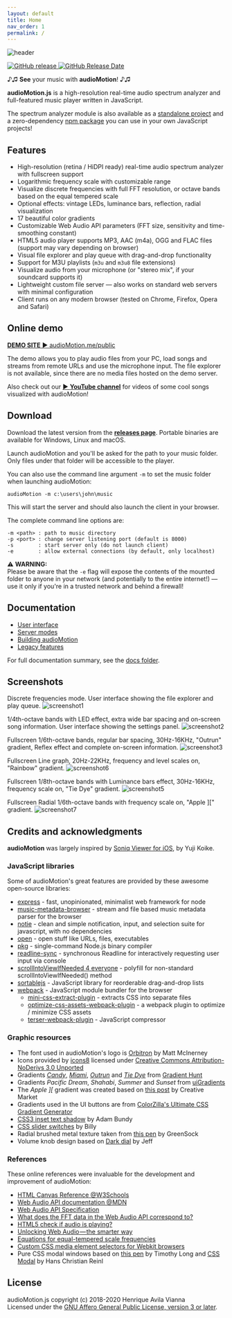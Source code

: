 ```yaml
---
layout: default
title: Home
nav_order: 1
permalink: /
---
```


![header](docs/img/audioMotion-header.png "audioMotion - high-resolution real-time spectrum analyzer and music player")

[![GitHub release](https://img.shields.io/github/release/hvianna/audioMotion.js.svg) ![GitHub Release Date](https://img.shields.io/github/release-date/hvianna/audioMotion.js.svg)](https://github.com/hvianna/audioMotion.js/releases/latest)

♪♫ **See** your music with **audioMotion**! ♪♫

**audioMotion.js** is a high-resolution real-time audio spectrum analyzer and full-featured music player written in JavaScript.

The spectrum analyzer module is also available as a [standalone project](https://github.com/hvianna/audioMotion-analyzer) and a zero-dependency [npm package](https://www.npmjs.com/package/audiomotion-analyzer) you can use in your own JavaScript projects!

## Features

* High-resolution (retina / HiDPI ready) real-time audio spectrum analyzer with fullscreen support
* Logarithmic frequency scale with customizable range
* Visualize discrete frequencies with full FFT resolution, or octave bands based on the equal tempered scale
* Optional effects: vintage LEDs, luminance bars, reflection, radial visualization
* 17 beautiful color gradients
* Customizable Web Audio API parameters (FFT size, sensitivity and time-smoothing constant)
* HTML5 audio player supports MP3, AAC (m4a), OGG and FLAC files (support may vary depending on browser)
* Visual file explorer and play queue with drag-and-drop functionality
* Support for M3U playlists (`m3u` and `m3u8` file extensions)
* Visualize audio from your microphone (or "stereo mix", if your soundcard supports it)
* Lightweight custom file server — also works on standard web servers with minimal configuration
* Client runs on any modern browser (tested on Chrome, Firefox, Opera and Safari)

## Online demo

[**DEMO SITE** ▶ audioMotion.me/public](https://audiomotion.me/public/)

The demo allows you to play audio files from your PC, load songs and streams from remote URLs and use the microphone input.
The file explorer is not available, since there are no media files hosted on the demo server.

Also check out our [▶ **YouTube channel**](https://channel.audiomotion.io) for videos of some cool songs visualized with audioMotion!

## Download

Download the latest version from the [**releases page**](https://github.com/hvianna/audioMotion.js/releases/latest). Portable binaries are available for Windows, Linux and macOS.

Launch audioMotion and you'll be asked for the path to your music folder. Only files under that folder will be accessible to the player.

You can also use the command line argument `-m` to set the music folder when launching audioMotion:

```
audioMotion -m c:\users\john\music
```

This will start the server and should also launch the client in your browser.

The complete command line options are:

```
-m <path> : path to music directory
-p <port> : change server listening port (default is 8000)
-s        : start server only (do not launch client)
-e        : allow external connections (by default, only localhost)
```

⚠ **WARNING:**<br>
Please be aware that the `-e` flag will expose the contents of the mounted folder to anyone in your network (and potentially to the entire internet!) &mdash; use it only if you're in a trusted network and behind a firewall!

## Documentation

+ [User interface](docs/user-interface.md)
+ [Server modes](docs/server.md)
+ [Building audioMotion](docs/building.md)
+ [Legacy features](docs/legacy.md)

For full documentation summary, see the [docs folder](docs/).

## Screenshots

Discrete frequencies mode. User interface showing the file explorer and play queue.
![screenshot1](docs/img/screenshot1.png "Discrete frequencies mode. User interface showing the file explorer and play queue.")

1/4th-octave bands with LED effect, extra wide bar spacing and on-screen song information. User interface showing the settings panel.
![screenshot2](docs/img/screenshot2.png "1/4th-octave bands mode, extra wide bar spacing, with LED effect and on-screen song information. User interface showing the settings panel.")

Fullscreen 1/6th-octave bands, regular bar spacing, 30Hz-16KHz, "Outrun" gradient, Reflex effect and complete on-screen information.
![screenshot3](docs/img/screenshot3.png "Fullscreen 1/6th-octave bands, Regular bar spacing, 30Hz-16KHz, 'Outrun' gradient, Reflex effect and complete on-screen information")

Fullscreen Line graph, 20Hz-22KHz, frequency and level scales on, "Rainbow" gradient.
![screenshot6](docs/img/screenshot6.png "Fullscreen Line graph mode, 20Hz-22KHz, frequency and level scales on, 'Rainbow' gradient")

Fullscreen 1/8th-octave bands with Luminance bars effect, 30Hz-16KHz, frequency scale on, "Tie Dye" gradient.
![screenshot5](docs/img/screenshot5.png "Fullscreen 1/8th-octave bands mode with Luminance bars effect, 30Hz-16KHz, frequency scale on, 'Tie Dye' gradient")

Fullscreen Radial 1/6th-octave bands with frequency scale on, "Apple ][" gradient.
![screenshot7](docs/img/screenshot7.png "Fullscreen Radial 1/6th-octave bands mode with frequency scale on, 'Apple ][' gradient")

## Credits and acknowledgments

**audioMotion** was largely inspired by [Soniq Viewer for iOS](https://itunes.apple.com/us/app/soniq-viewer/id448343005), by Yuji Koike.

### JavaScript libraries

Some of audioMotion's great features are provided by these awesome open-source libraries:

* [express](https://www.npmjs.com/package/express) - fast, unopinionated, minimalist web framework for node
* [music-metadata-browser](https://www.npmjs.com/package/music-metadata-browser) - stream and file based music metadata parser for the browser
* [notie](https://www.npmjs.com/package/notie) - clean and simple notification, input, and selection suite for javascript, with no dependencies
* [open](https://www.npmjs.com/package/open) - open stuff like URLs, files, executables
* [pkg](https://www.npmjs.com/package/pkg) - single-command Node.js binary compiler
* [readline-sync](https://www.npmjs.com/package/readline-sync) - synchronous Readline for interactively requesting user input via console
* [scrollIntoViewIfNeeded 4 everyone](https://gist.github.com/hsablonniere/2581101) - polyfill for non-standard scrollIntoViewIfNeeded() method
* [sortablejs](https://www.npmjs.com/package/sortablejs) - JavaScript library for reorderable drag-and-drop lists
* [webpack](https://www.npmjs.com/package/webpack) - JavaScript module bundler for the browser
  * [mini-css-extract-plugin](https://www.npmjs.com/package/mini-css-extract-plugin) - extracts CSS into separate files
  * [optimize-css-assets-webpack-plugin](https://www.npmjs.com/package/optimize-css-assets-webpack-plugin) - a webpack plugin to optimize / minimize CSS assets
  * [terser-webpack-plugin](https://www.npmjs.com/package/terser-webpack-plugin) - JavaScript compressor

### Graphic resources

* The font used in audioMotion's logo is [Orbitron](https://fonts.google.com/specimen/Orbitron) by Matt McInerney
* Icons provided by [icons8](https://icons8.com) licensed under [Creative Commons Attribution-NoDerivs 3.0 Unported](https://creativecommons.org/licenses/by-nd/3.0/)
* Gradients [*Candy*](https://gradienthunt.com/gradient/172), [*Miami*](https://gradienthunt.com/gradient/950), [*Outrun*](https://gradienthunt.com/gradient/317) and [*Tie Dye*](https://gradienthunt.com/gradient/969) from [Gradient Hunt](https://gradienthunt.com)
* Gradients *Pacific Dream*, *Shahabi*, *Summer* and *Sunset* from [uiGradients](https://uigradients.com)
* The *Apple ][* gradient was created based on [this post](https://creativemarket.com/blog/6-famous-logos-with-great-color-schemes) by Creative Market
* Gradients used in the UI buttons are from [ColorZilla's Ultimate CSS Gradient Generator](http://www.colorzilla.com/gradient-editor/)
* [CSS3 inset text shadow](https://codepen.io/adambundy/pen/HtmaK) by Adam Bundy
* [CSS slider switches](https://codepen.io/billyysea/pen/CHmiE) by Billy
* Radial brushed metal texture taken from [this pen](https://codepen.io/GreenSock/pen/gnoDc) by GreenSock
* Volume knob design based on [Dark dial](https://codepen.io/stormwarning/pen/yNGeMm) by Jeff

### References

These online references were invaluable for the development and improvement of audioMotion:

* [HTML Canvas Reference @W3Schools](https://www.w3schools.com/tags/ref_canvas.asp)
* [Web Audio API documentation @MDN](https://developer.mozilla.org/en-US/docs/Web/API/Web_Audio_API)
* [Web Audio API Specification](https://webaudio.github.io/web-audio-api/)
* [What does the FFT data in the Web Audio API correspond to?](https://stackoverflow.com/a/14789992/2370385)
* [HTML5 check if audio is playing?](https://stackoverflow.com/a/46117824/2370385)
* [Unlocking Web Audio — the smarter way](https://hackernoon.com/unlocking-web-audio-the-smarter-way-8858218c0e09)
* [Equations for equal-tempered scale frequencies](http://pages.mtu.edu/~suits/NoteFreqCalcs.html)
* [Custom CSS media element selectors for Webkit browsers](https://stackoverflow.com/a/33948255/2370385)
* Pure CSS modal windows based on [this pen](https://codepen.io/timothylong/pen/HhAer) by Timothy Long and [CSS Modal](https://drublic.github.io/css-modal/) by Hans Christian Reinl

## License

audioMotion.js copyright (c) 2018-2020 Henrique Avila Vianna<br>
Licensed under the [GNU Affero General Public License, version 3 or later](https://www.gnu.org/licenses/agpl.html).